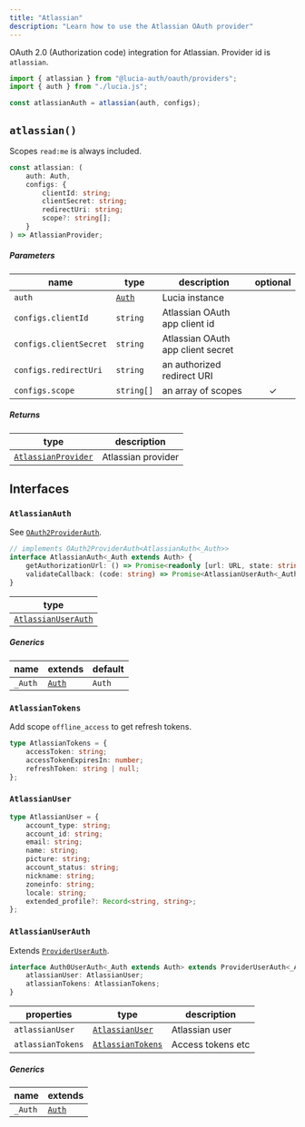 ```yaml
---
title: "Atlassian"
description: "Learn how to use the Atlassian OAuth provider"
---
```


OAuth 2.0 (Authorization code) integration for Atlassian. Provider id is `atlassian`.

```ts
import { atlassian } from "@lucia-auth/oauth/providers";
import { auth } from "./lucia.js";

const atlassianAuth = atlassian(auth, configs);
```

## `atlassian()`

Scopes `read:me` is always included.

```ts
const atlassian: (
	auth: Auth,
	configs: {
		clientId: string;
		clientSecret: string;
		redirectUri: string;
		scope?: string[];
	}
) => AtlassianProvider;
```

##### Parameters

| name                   | type                                       | description                       | optional |
| ---------------------- | ------------------------------------------ | --------------------------------- | :------: |
| `auth`                 | [`Auth`](/reference/lucia/interfaces/auth) | Lucia instance                    |          |
| `configs.clientId`     | `string`                                   | Atlassian OAuth app client id     |          |
| `configs.clientSecret` | `string`                                   | Atlassian OAuth app client secret |          |
| `configs.redirectUri`  | `string`                                   | an authorized redirect URI        |          |
| `configs.scope`        | `string[]`                                 | an array of scopes                |    ✓     |

##### Returns

| type                                      | description        |
| ----------------------------------------- | ------------------ |
| [`AtlassianProvider`](#atlassianprovider) | Atlassian provider |

## Interfaces

### `AtlassianAuth`

See [`OAuth2ProviderAuth`](/reference/oauth/interfaces/oauth2providerauth).

```ts
// implements OAuth2ProviderAuth<AtlassianAuth<_Auth>>
interface AtlassianAuth<_Auth extends Auth> {
	getAuthorizationUrl: () => Promise<readonly [url: URL, state: string]>;
	validateCallback: (code: string) => Promise<AtlassianUserAuth<_Auth>>;
}
```

| type                                      |
| ----------------------------------------- |
| [`AtlassianUserAuth`](#atlassianuserauth) |

##### Generics

| name    | extends                                    | default |
| ------- | ------------------------------------------ | ------- |
| `_Auth` | [`Auth`](/reference/lucia/interfaces/auth) | `Auth`  |

### `AtlassianTokens`

Add scope `offline_access` to get refresh tokens.

```ts
type AtlassianTokens = {
	accessToken: string;
	accessTokenExpiresIn: number;
	refreshToken: string | null;
};
```

### `AtlassianUser`

```ts
type AtlassianUser = {
	account_type: string;
	account_id: string;
	email: string;
	name: string;
	picture: string;
	account_status: string;
	nickname: string;
	zoneinfo: string;
	locale: string;
	extended_profile?: Record<string, string>;
};
```

### `AtlassianUserAuth`

Extends [`ProviderUserAuth`](/reference/oauth/interfaces/provideruserauth).

```ts
interface Auth0UserAuth<_Auth extends Auth> extends ProviderUserAuth<_Auth> {
	atlassianUser: AtlassianUser;
	atlassianTokens: AtlassianTokens;
}
```

| properties        | type                                  | description       |
| ----------------- | ------------------------------------- | ----------------- |
| `atlassianUser`   | [`AtlassianUser`](#atlassianuser)     | Atlassian user    |
| `atlassianTokens` | [`AtlassianTokens`](#atlassiantokens) | Access tokens etc |

##### Generics

| name    | extends                                    |
| ------- | ------------------------------------------ |
| `_Auth` | [`Auth`](/reference/lucia/interfaces/auth) |
